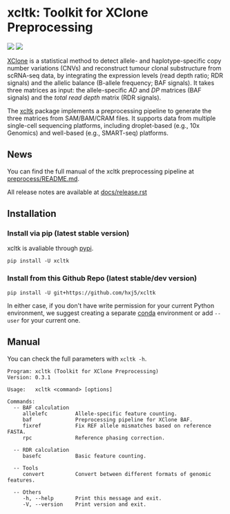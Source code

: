 # xcltk: Toolkit for XClone Preprocessing

[![](https://img.shields.io/pypi/v/xcltk.svg)][pypi]
[![](https://img.shields.io/github/license/hxj5/xcltk)][licence]


[XClone][XClone repo] is a statistical method to detect allele- and 
haplotype-specific copy number variations (CNVs) and reconstruct 
tumour clonal substructure from scRNA-seq data, 
by integrating the expression levels (read depth ratio; RDR signals) and 
the allelic balance (B-allele frequency; BAF signals).
It takes three matrices as input: the allele-specific *AD* and *DP* matrices
(BAF signals) and the *total read depth* matrix (RDR signals).

The [xcltk][xcltk repo] package implements a preprocessing pipeline to 
generate the three matrices from SAM/BAM/CRAM files.
It supports data from multiple single-cell sequencing platforms, including 
droplet-based (e.g., 10x Genomics) and well-based (e.g., SMART-seq)
platforms.


## News

You can find the full manual of the xcltk preprocessing pipeline at
[preprocess/README.md][preprocess manual].

All release notes are available at [docs/release.rst][release]


## Installation

### Install via pip (latest stable version)

xcltk is avaliable through [pypi][pypi].

```shell
pip install -U xcltk
```

### Install from this Github Repo (latest stable/dev version)

```shell
pip install -U git+https://github.com/hxj5/xcltk
```

In either case, if you don't have write permission for your current Python
environment, we suggest creating a separate [conda][conda] environment 
or add `--user` for your current one.


## Manual

You can check the full parameters with `xcltk -h`.

```
Program: xcltk (Toolkit for XClone Preprocessing)
Version: 0.3.1

Usage:   xcltk <command> [options]

Commands:
  -- BAF calculation
     allelefc         Allele-specific feature counting.
     baf              Preprocessing pipeline for XClone BAF.
     fixref           Fix REF allele mismatches based on reference FASTA.
     rpc              Reference phasing correction.

  -- RDR calculation
     basefc           Basic feature counting.

  -- Tools
     convert          Convert between different formats of genomic features.

  -- Others
     -h, --help       Print this message and exit.
     -V, --version    Print version and exit.
```



[conda]: https://docs.conda.io/en/latest/
[licence]: https://github.com/hxj5/xcltk
[preprocess manual]: https://github.com/hxj5/xcltk/tree/master/preprocess
[pypi]: https://pypi.org/project/xcltk
[release]: https://github.com/hxj5/xcltk/blob/master/docs/release.rst
[XClone repo]: https://github.com/single-cell-genetics/XClone
[xcltk repo]: https://github.com/hxj5/xcltk